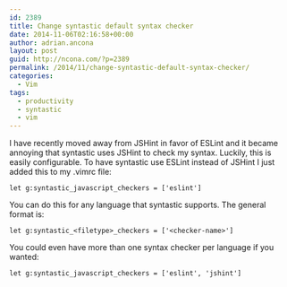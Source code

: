 ```yaml
---
id: 2389
title: Change syntastic default syntax checker
date: 2014-11-06T02:16:58+00:00
author: adrian.ancona
layout: post
guid: http://ncona.com/?p=2389
permalink: /2014/11/change-syntastic-default-syntax-checker/
categories:
  - Vim
tags:
  - productivity
  - syntastic
  - vim
---
```

I have recently moved away from JSHint in favor of ESLint and it became annoying that syntastic uses JSHint to check my syntax. Luckily, this is easily configurable. To have syntastic use ESLint instead of JSHint I just added this to my .vimrc file:

```
let g:syntastic_javascript_checkers = ['eslint']
```

You can do this for any language that syntastic supports. The general format is:

```
let g:syntastic_<filetype>_checkers = ['<checker-name>']
```

You could even have more than one syntax checker per language if you wanted:

```
let g:syntastic_javascript_checkers = ['eslint', 'jshint']
```

